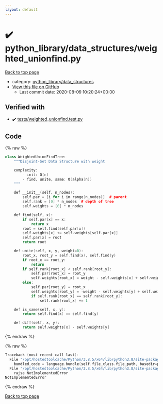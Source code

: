 ```yaml
---
layout: default
---
```


<!-- mathjax config similar to math.stackexchange -->
<script type="text/javascript" async
  src="https://cdnjs.cloudflare.com/ajax/libs/mathjax/2.7.5/MathJax.js?config=TeX-MML-AM_CHTML">
</script>
<script type="text/x-mathjax-config">
  MathJax.Hub.Config({
    TeX: { equationNumbers: { autoNumber: "AMS" }},
    tex2jax: {
      inlineMath: [ ['$','$'] ],
      processEscapes: true
    },
    "HTML-CSS": { matchFontHeight: false },
    displayAlign: "left",
    displayIndent: "2em"
  });
</script>

<script type="text/javascript" src="https://cdnjs.cloudflare.com/ajax/libs/jquery/3.4.1/jquery.min.js"></script>
<script src="https://cdn.jsdelivr.net/npm/jquery-balloon-js@1.1.2/jquery.balloon.min.js" integrity="sha256-ZEYs9VrgAeNuPvs15E39OsyOJaIkXEEt10fzxJ20+2I=" crossorigin="anonymous"></script>
<script type="text/javascript" src="../../../assets/js/copy-button.js"></script>
<link rel="stylesheet" href="../../../assets/css/copy-button.css" />


# :heavy_check_mark: python_library/data_structures/weighted_unionfind.py

<a href="../../../index.html">Back to top page</a>

* category: <a href="../../../index.html#4f7277da04114aac533381a4614f94a3">python_library/data_structures</a>
* <a href="{{ site.github.repository_url }}/blob/master/python_library/data_structures/weighted_unionfind.py">View this file on GitHub</a>
    - Last commit date: 2020-08-09 10:20:24+00:00




## Verified with

* :heavy_check_mark: <a href="../../../verify/tests/weighted_unionfind.test.py.html">tests/weighted_unionfind.test.py</a>


## Code

<a id="unbundled"></a>
{% raw %}
```cpp
class WeightedUnionFindTree:
    """Disjoint-Set Data Structure with weight

    complexity:
        - init: O(n)
        - find, unite, same: O(alpha(n))
    """

    def __init__(self, n_nodes):
        self.par = [i for i in range(n_nodes)]  # parent
        self.rank = [0] * n_nodes  # depth of tree
        self.weights = [0] * n_nodes

    def find(self, x):
        if self.par[x] == x:
            return x
        root = self.find(self.par[x])
        self.weights[x] += self.weights[self.par[x]]
        self.par[x] = root
        return root

    def unite(self, x, y, weight=0):
        root_x, root_y = self.find(x), self.find(y)
        if root_x == root_y:
            return
        if self.rank[root_x] < self.rank[root_y]:
            self.par[root_x] = root_y
            self.weights[root_x] = weight - self.weights[x] + self.weights[y]
        else:
            self.par[root_y] = root_x
            self.weights[root_y] = -weight - self.weights[y] + self.weights[x]
            if self.rank[root_x] == self.rank[root_y]:
                self.rank[root_x] += 1

    def is_same(self, x, y):
        return self.find(x) == self.find(y)

    def diff(self, x, y):
        return self.weights[x] - self.weights[y]

```
{% endraw %}

<a id="bundled"></a>
{% raw %}
```cpp
Traceback (most recent call last):
  File "/opt/hostedtoolcache/Python/3.8.5/x64/lib/python3.8/site-packages/onlinejudge_verify/docs.py", line 349, in write_contents
    bundled_code = language.bundle(self.file_class.file_path, basedir=pathlib.Path.cwd())
  File "/opt/hostedtoolcache/Python/3.8.5/x64/lib/python3.8/site-packages/onlinejudge_verify/languages/python.py", line 61, in bundle
    raise NotImplementedError
NotImplementedError

```
{% endraw %}

<a href="../../../index.html">Back to top page</a>

